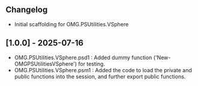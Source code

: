 ## Changelog
- Initial scaffolding for OMG.PSUtilities.VSphere

## [1.0.0] - 2025-07-16
- OMG.PSUtilities.VSphere.psd1 : Added dummy function ('New-OMGPSUtilitiesVSphere') for testing.
- OMG.PSUtilities.VSphere.psm1 : Added the code to load the private and public functions into the session, and further export public functions.
